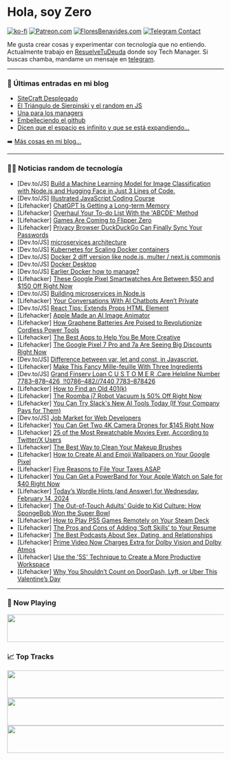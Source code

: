 # Hola, soy Zero

[![ko-fi](https://ko-fi.com/img/githubbutton_sm.svg)](https://ko-fi.com/J3J4N0LUK)
[![Patreon.com](https://img.shields.io/endpoint.svg?url=https%3A%2F%2Fshieldsio-patreon.vercel.app%2Fapi%3Fusername%3Dzerodragon%26type%3Dpatrons&style=for-the-badge)](https://patreon.com/zerodragon)
[![FloresBenavides.com](https://img.shields.io/website?down_message=oops&label=MiBlog&style=for-the-badge&up_message=online&url=https%3A%2F%2Ffloresbenavides.com)](https://floresbenavides.com)
[![Telegram Contact](https://img.shields.io/badge/escr%C3%ADbeme-ZeroDragon-%2326A5E4?style=for-the-badge&logo=telegram)](https://t.me/zerodragon)

Me gusta crear cosas y experimentar con tecnología que no entiendo.
Actualmente trabajo en [ResuelveTuDeuda](http://github.com/resuelve) donde soy Tech Manager.
Si buscas chamba, mandame un mensaje en [telegram](https://t.me/zerodragon).

---

### 📕 Últimas entradas en mi blog
<!-- BLOG-POST-LIST:START -->
- [SiteCraft Desplegado](https://floresbenavides.com/sitecraft-desplegado/)
- [El Triángulo de Sierpinski y el random en JS](https://floresbenavides.com/el-triangulo-de-sierpinski-y-el-random-en-js/)
- [Una para los managers](https://floresbenavides.com/una-para-los-managers/)
- [Embelleciendo el github](https://floresbenavides.com/embelleciendo-el-github/)
- [Dicen que el espacio es infinito y que se está expandiendo…](https://floresbenavides.com/dicen-que-el-espacio-es-infinito-y-que-se-esta-expandiendo/)
<!-- BLOG-POST-LIST:END -->

➡️ [Más cosas en mi blog...](https://floresbenavides.com)

---

### 👨‍💻 Noticias random de tecnología
<!-- TECH-POSTS:START -->
- [Dev.to/JS] [Build a Machine Learning Model for Image Classification with Node.js and Hugging Face in Just 3 Lines of Code.](https://dev.to/rouaabelhajali/build-a-machine-learning-model-for-image-classification-with-nodejs-and-hugging-face-in-just-3-lines-of-code-4hbk)
- [Dev.to/JS] [Illustrated JavaScript Coding Course](https://dev.to/codeguppy/illustrated-javascript-coding-course-m9i)
- [Lifehacker] [ChatGPT Is Getting a Long-term Memory](https://lifehacker.com/tech/chatgpt-is-getting-long-term-memory)
- [Lifehacker] [Overhaul Your To-do List With the &#39;ABCDE&#39; Method](https://lifehacker.com/work/overhaul-to-do-list-with-abcde-method)
- [Lifehacker] [Games Are Coming to Flipper Zero](https://lifehacker.com/tech/how-to-play-games-on-a-flipper-zero)
- [Lifehacker] [Privacy Browser DuckDuckGo Can Finally Sync Your Passwords](https://lifehacker.com/tech/duckduckgo-adds-password-syncing)
- [Dev.to/JS] [microservices architecture](https://dev.to/avinashrepo/microservices-architecture-3gca)
- [Dev.to/JS] [Kubernetes for Scaling Docker containers](https://dev.to/avinashrepo/kubernetes-for-scaling-docker-containers-2bof)
- [Dev.to/JS] [Docker 2 diff version like node.js, multer / next.js commonjs](https://dev.to/avinashrepo/docker-2-diff-version-like-nodejs-multer-nextjs-commonjs-k6)
- [Dev.to/JS] [Docker Desktop](https://dev.to/avinashrepo/docker-desktop-3id6)
- [Dev.to/JS] [Earlier Docker how to manage?](https://dev.to/avinashrepo/earlier-docker-how-to-manage-3e0c)
- [Lifehacker] [These Google Pixel Smartwatches Are Between $50 and $150 Off Right Now](https://lifehacker.com/tech/google-pixel-watch-and-pixel-watch-2-sale)
- [Dev.to/JS] [Building microservices in Node.js](https://dev.to/avinashrepo/building-microservices-in-nodejs-5fnh)
- [Lifehacker] [Your Conversations With AI Chatbots Aren’t Private](https://lifehacker.com/tech/your-conversations-with-chatbots-are-not-private)
- [Dev.to/JS] [React Tips: Extends Props HTML Element](https://dev.to/kevin-uehara/react-tips-extends-props-html-element-2b1h)
- [Lifehacker] [Apple Made an AI Image Animator](https://lifehacker.com/tech/what-is-apple-keyframer)
- [Lifehacker] [How Graphene Batteries Are Poised to Revolutionize Cordless Power Tools](https://lifehacker.com/home/graphene-batteries-will-revolutionize-cordless-power-tools)
- [Lifehacker] [The Best Apps to Help You Be More Creative](https://lifehacker.com/tech/best-creativity-brainstorming-apps)
- [Lifehacker] [The Google Pixel 7 Pro and 7a Are Seeing Big Discounts Right Now](https://lifehacker.com/you-can-get-the-google-pixel-7a-for-its-lowest-price-ev-1850974690)
- [Dev.to/JS] [Difference between var, let and const, in Javascript.](https://dev.to/abhisheks_words/difference-between-var-let-and-const-in-javascript-14d9)
- [Lifehacker] [Make This Fancy Mille-feuille With Three Ingredients](https://lifehacker.com/food-drink/easy-mille-feuille-recipe)
- [Dev.to/JS] [Grand Finserv Loan C U S T O M E R .Care Helpline Number 7783–878–426  !!0786–482//7440 7783–878426](https://dev.to/sotankumar08/grand-finserv-loan-c-u-s-t-o-m-e-r-care-helpline-number-7783-878-426-0786-48274407783-878426-55ni)
- [Lifehacker] [How to Find an Old 401&lpar;k&rpar;](https://lifehacker.com/money/how-to-find-an-old-401k)
- [Lifehacker] [The Roomba j7 Robot Vacuum Is 50% Off Right Now](https://lifehacker.com/home/the-roomba-j7-robot-vacuum-is-50-percent-off-right-now)
- [Lifehacker] [You Can Try Slack&#39;s New AI Tools Today &lpar;If Your Company Pays for Them&rpar;](https://lifehacker.com/tech/slack-ai-tools)
- [Dev.to/JS] [Job Market for Web Developers](https://dev.to/devgancode/job-market-for-web-developers-2n1g)
- [Lifehacker] [You Can Get Two 4K Camera Drones for $145 Right Now](https://lifehacker.com/camera-drone-bundle-sale)
- [Lifehacker] [25 of the Most Rewatchable Movies Ever, According to Twitter/X Users](https://lifehacker.com/entertainment/most-rewatchble-movies-according-to-twitter)
- [Lifehacker] [The Best Way to Clean Your Makeup Brushes](https://lifehacker.com/home/how-to-clean-makeup-brushes)
- [Lifehacker] [How to Create AI and Emoji Wallpapers on Your Google Pixel](https://lifehacker.com/tech/how-to-create-ai-and-emoji-wallpapers-on-pixel-phone)
- [Lifehacker] [Five Reasons to File Your Taxes ASAP](https://lifehacker.com/money/why-you-should-do-your-taxes-asap)
- [Lifehacker] [You Can Get a PowerBand for Your Apple Watch on Sale for $40 Right Now](https://lifehacker.com/tech/powerband-apple-watch-sale)
- [Lifehacker] [Today’s Wordle Hints &lpar;and Answer&rpar; for Wednesday, February 14, 2024](https://lifehacker.com/entertainment/wordle-answer-today-february-14-2024)
- [Lifehacker] [The Out-of-Touch Adults&#39; Guide to Kid Culture: How SpongeBob Won the Super Bowl](https://lifehacker.com/entertainment/how-spongebob-won-the-super-bowl)
- [Lifehacker] [How to Play PS5 Games Remotely on Your Steam Deck](https://lifehacker.com/tech/how-to-play-ps5-games-remotely-on-steam-deck)
- [Lifehacker] [The Pros and Cons of Adding ‘Soft Skills’ to Your Resume](https://lifehacker.com/work/pros-and-cons-of-adding-soft-skills-to-your-resume)
- [Lifehacker] [The Best Podcasts About Sex, Dating, and Relationships](https://lifehacker.com/relationships/the-best-sex-dating-relationship-podcasts)
- [Lifehacker] [Prime Video Now Charges Extra for Dolby Vision and Dolby Atmos](https://lifehacker.com/entertainment/prime-video-now-charges-extra-for-dolby-vision-and-dolby-atmos)
- [Lifehacker] [Use the &#39;5S&#39; Technique to Create a More Productive Workspace](https://lifehacker.com/home/5s-technique-create-a-more-productive-workspace)
- [Lifehacker] [Why You Shouldn’t Count on DoorDash, Lyft, or Uber This Valentine’s Day](https://lifehacker.com/travel/dont-count-on-doordash-lyft-or-uber-this-valentines-day)<!-- TECH-POSTS:END -->

---

### 🎵 Now Playing
<a href="https://spotify-now-playing-dun.vercel.app/now-playing?open"><img src="https://spotify-now-playing-dun.vercel.app/now-playing" width="540" height="64"></a>

### 📈 Top Tracks
<a href="https://spotify-now-playing-dun.vercel.app/top-tracks?i=1&open"><img src="https://spotify-now-playing-dun.vercel.app/top-tracks?i=1" width="540" height="64"></a>
<a href="https://spotify-now-playing-dun.vercel.app/top-tracks?i=2&open"><img src="https://spotify-now-playing-dun.vercel.app/top-tracks?i=2" width="540" height="64"></a>
<a href="https://spotify-now-playing-dun.vercel.app/top-tracks?i=3&open"><img src="https://spotify-now-playing-dun.vercel.app/top-tracks?i=3" width="540" height="64"></a>
